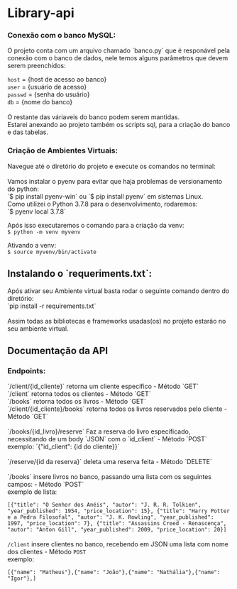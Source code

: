 <h1> Library-api</h1>

<h3>Conexão com o banco MySQL:</h3>
O projeto conta com um arquivo chamado `banco.py` que é responável pela conexão com o banco de dados, nele temos alguns parâmetros que devem serem preenchidos:

`host` = {host de acesso ao banco} <br>
`user` = {usuário de acesso} <br>
`passwd` = {senha do usuário} <br>
`db` = {nome do banco}<br>
<br>
O restante das váriaveis do banco podem serem mantidas. <br>
Estarei anexando ao projeto também os scripts sql, para a criação do banco e das tabelas.
<br>
<h3>Criação de Ambientes Virtuais:</h3>
Navegue até o diretório do projeto e execute os comandos no terminal: <br>
<br>
Vamos instalar o pyenv para evitar que haja problemas de versionamento do python:<br>
`$ pip install pyenv-win` ou `$ pip install pyenv` em sistemas Linux.
<br>
Como utilizei o Python 3.7.8 para o desenvolvimento, rodaremos:<br>
`$ pyenv local 3.7.8`<br>

Após isso executaremos o comando para a criação da venv:<br>
`$ python -m venv myvenv`<br>

Ativando a venv:<br>
`$ source myvenv/bin/activate`

<h2>Instalando o `requeriments.txt`:</h2>
Após ativar seu Ambiente virtual basta rodar o seguinte comando dentro do diretório:<br>
`pip install -r requirements.txt`<br><br>
Assim todas as bibliotecas e frameworks usadas(os) no projeto estarão no seu ambiente virtual.

<h2>Documentação da API</h2>

<h3>Endpoints:</h3>
`/client/{id_cliente}`
retorna um cliente específico - Método `GET`<br>
`/client`
retorna todos os clientes - Método `GET`<br>
`/books`
retorna todos os livros - Método `GET`<br>
`/client/{id_cliente}/books`  retorna todos os livros reservados pelo cliente - Método `GET`<br><br>
`/books/{id_livro}/reserve`  Faz a reserva do livro especificado, necessitando de um body `JSON` com o `id_client` - Método `POST`<br>
exemplo: 
`{"id_client": {id do cliente}}`
<br><br>
`/reserve/{id da reserva}` 
deleta uma reserva feita - Método `DELETE`<br><br>
`/books`
insere livros no banco, passando uma lista com os seguintes campos: - Método `POST`<br>
exemplo de lista:<br>

`[{"title": "O Senhor dos Anéis",
   "autor": "J. R. R. Tolkien",
   "year_published": 1954,
   "price_location": 15},
   {"title": "Harry Potter e a Pedra Filosofal",
   "autor": "J. K. Rowling",
   "year_published": 1997,
   "price_location": 7},
   {"title": "Assassins Creed - Renascença",
   "autor": "Anton Gill",
   "year_published": 2009,
   "price_location": 20}]`
   <br><br>
`/client`  insere clientes no banco, recebendo em JSON uma lista com nome dos clientes - Método `POST`<br>
exemplo:<br>

`[{"name": "Matheus"},{"name": "João"},{"name": "Nathália"},{"name": "Igor"},]`<br><br>

   
   
